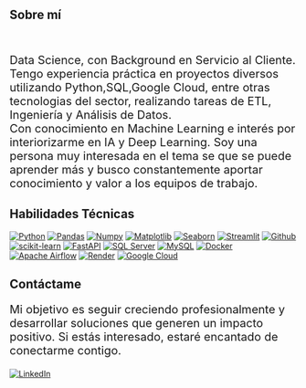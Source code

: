 <h2>Sobre mí</h2>
<br>
<p style="font-size:20px;">Data Science, con Background en Servicio al Cliente. Tengo experiencia práctica en proyectos diversos utilizando Python,SQL,Google Cloud, entre otras tecnologias del sector, realizando tareas de ETL, Ingeniería y Análisis de Datos.<br>
Con conocimiento en Machine Learning e interés por interiorizarme en IA y Deep Learning. Soy una persona muy interesada en el tema se que se puede aprender más y busco constantemente aportar conocimiento y valor a los equipos de trabajo.</p>

<h2>Habilidades Técnicas</h2>


<a href='https://github.com/shivamkapasia0' target="_blank"><img alt='Python' src='https://img.shields.io/badge/Python-100000?style=flat&logo=Python&logoColor=white&labelColor=151414&color=238623&logoWidth=100'/></a> 
<a href='https://github.com/shivamkapasia0' target="_blank"><img alt='Pandas' src='https://img.shields.io/badge/Pandas-100000?style=flat&logo=Pandas&logoColor=white&labelColor=151414&color=258688&logoWidth=100'/></a> 
<a href='https://github.com/shivamkapasia0' target="_blank"><img alt='Numpy' src='https://img.shields.io/badge/Numpy-100000?style=flat&logo=Numpy&logoColor=white&labelColor=151414&color=18DEE5&logoWidth=100'/></a> 
<a href='https://github.com/shivamkapasia0' target="_blank"><img alt='Matplotlib' src='https://img.shields.io/badge/Matplotlib-100000?style=flat&logo=Matplotlib&logoColor=FEFBFA&labelColor=151414&color=7C8080&logoWidth=100'/></a> <a href='https://github.com/shivamkapasia0' target="_blank"><img alt='Seaborn' src='https://img.shields.io/badge/Seaborn-100000?style=flat&logo=Seaborn&logoColor=FEFBFA&labelColor=151414&color=E76D09&logoWidth=100'/></a>  <a href='https://github.com/shivamkapasia0' target="_blank"><img alt='Streamlit' src='https://img.shields.io/badge/Streamlit-100000?style=flat&logo=Streamlit&logoColor=FEFBFA&labelColor=151414&color=FF3409&logoWidth=100'/></a>  <a href='https://github.com/shivamkapasia0' target="_blank"><img alt='Github' src='https://img.shields.io/badge/Github-100000?style=flat&logo=Github&logoColor=FEFBFA&labelColor=151414&color=EEEDEA&logoWidth=100'/></a> <a href='https://scikit-learn.org/' target="_blank"><img alt='scikit-learn' src='https://img.shields.io/badge/scikit--learn-F7931E?style=flat&logo=scikit-learn&logoColor=white&labelColor=F7931E&color=white&logoWidth=100'/></a> 
<a href='https://fastapi.tiangolo.com/' target="_blank"><img alt='FastAPI' src='https://img.shields.io/badge/FastAPI-005571?style=flat&logo=FastAPI&logoColor=white&labelColor=005571&color=white&logoWidth=100'/></a> 
<a href='https://www.microsoft.com/en-us/sql-server' target="_blank"><img alt='SQL Server' src='https://img.shields.io/badge/SQL%20Server-CC2927?style=flat&logo=Microsoft%20SQL%20Server&logoColor=white&labelColor=CC2927&color=white&logoWidth=100'/></a>
<a href='https://www.mysql.com/' target="_blank"><img alt='MySQL' src='https://img.shields.io/badge/MySQL-4479A1?style=flat&logo=MySQL&logoColor=white&labelColor=4479A1&color=white&logoWidth=100'/></a>
<a href='https://www.docker.com/' target="_blank"><img alt='Docker' src='https://img.shields.io/badge/Docker-2496ED?style=flat&logo=Docker&logoColor=white&labelColor=2496ED&color=white&logoWidth=100'/></a>
<a href='https://airflow.apache.org/' target="_blank"><img alt='Apache Airflow' src='https://img.shields.io/badge/Apache%20Airflow-017CEE?style=flat&logo=Apache%20Airflow&logoColor=white&labelColor=017CEE&color=white&logoWidth=100'/></a>
 <a href='https://render.com/' target="_blank"><img alt='Render' src='https://img.shields.io/badge/Render-2196F3?style=flat&logo=Render&logoColor=white&labelColor=2196F3&color=white&logoWidth=100'/></a>
<a href='https://cloud.google.com/' target="_blank"><img alt='Google Cloud' src='https://img.shields.io/badge/Google%20Cloud-4285F4?style=flat&logo=Google%20Cloud&logoColor=white&labelColor=4285F4&color=white&logoWidth=100'/></a>
<br>
<h2>Contáctame</h2>

<p style="font-size:20px;">Mi objetivo es seguir creciendo profesionalmente y desarrollar soluciones que generen un impacto positivo. Si estás interesado, estaré encantado de conectarme contigo.</p>
<a href='https://www.linkedin.com/in/juancarlosvz/' target="_blank"><img alt='LinkedIn' src='https://img.shields.io/badge/LinkedIn-0A66C2?style=flat&logo=LinkedIn&logoColor=white&labelColor=0A66C2&color=white&logoWidth=100'/></a>

